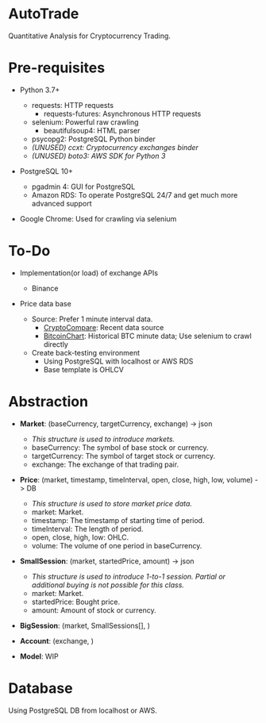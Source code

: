 # AutoTrade

Quantitative Analysis for Cryptocurrency Trading.

# Pre-requisites

- Python 3.7+
    - requests: HTTP requests
        - requests-futures: Asynchronous HTTP requests
    - selenium: Powerful raw crawling
        - beautifulsoup4: HTML parser
    - psycopg2: PostgreSQL Python binder
    - *(UNUSED) ccxt: Cryptocurrency exchanges binder*
    - *(UNUSED) boto3: AWS SDK for Python 3*
    
- PostgreSQL 10+
    - pgadmin 4: GUI for PostgreSQL
    - Amazon RDS: To operate PostgreSQL 24/7 and get much more advanced support

- Google Chrome: Used for crawling via selenium

# To-Do

- Implementation(or load) of exchange APIs
    - Binance

- Price data base
    - Source: Prefer 1 minute interval data.
        - [CryptoCompare](https://www.cryptocompare.com): Recent data source
        - [BitcoinChart](https://bitcoincharts.com/charts/bitstampUSD#rg1zig1-minzczsg2014-12-17zeg2014-12-18ztgSzm1g10zm2g25zv):
            Historical BTC minute data; Use selenium to crawl directly
    - Create back-testing environment
        - Using PostgreSQL with localhost or AWS RDS
        - Base template is OHLCV
    
# Abstraction

- **Market**: (baseCurrency, targetCurrency, exchange) -> json
    - *This structure is used to introduce markets.*
    - baseCurrency: The symbol of base stock or currency.
    - targetCurrency: The symbol of target stock or currency.
    - exchange: The exchange of that trading pair.

- **Price**: (market, timestamp, timeInterval, open, close, high, low, volume) -> DB
    - *This structure is used to store market price data.*
    - market: Market.
    - timestamp: The timestamp of starting time of period.
    - timeInterval: The length of period.
    - open, close, high, low: OHLC.
    - volume: The volume of one period in baseCurrency.
    
- **SmallSession**: (market, startedPrice, amount) -> json
    - *This structure is used to introduce 1-to-1 session.*
    *Partial or additional buying is not possible for this class.*
    - market: Market.
    - startedPrice: Bought price.
    - amount: Amount of stock or currency.

- **BigSession**: (market, SmallSessions[], )

- **Account**: (exchange, )

- **Model**: WIP

# Database

Using PostgreSQL DB from localhost or AWS.